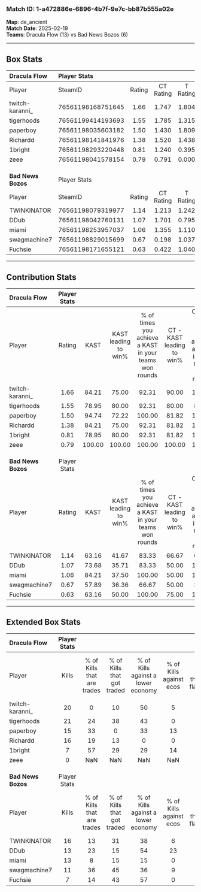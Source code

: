 ### Match ID: 1-a472886e-6896-4b7f-9e7c-bb87b555a02e  
**Map**: de_ancient  
**Match Date**: 2025-02-19  
**Teams**: Dracula Flow (13) vs Bad News Bozos (6)  

---  

## Box Stats  

| **Dracula Flow**   | Player Stats      |        |           |          |        |       |       |         |        |      |     |
| :- | :- | :-: | :-: | :-: | :-: | :-: | :-: | :-: | :-: | :-: | :-: |
| Player             | SteamID           | Rating | CT Rating | T Rating |  KAST  |  ADR  | Kills | Assists | Deaths | K/D  | HS% |
| twitch-karanni_    | 76561198168751645 |  1.66  |   1.747   |  1.804   | 84.21  | 103.0 |  20   |    4    |   10   | 2.00 | 40  |
| tigerhoods         | 76561199414193693 |  1.55  |   1.785   |  1.315   | 78.95  | 112.6 |  21   |    3    |   15   | 1.40 | 38  |
| paperboy           | 76561198035603182 |  1.50  |   1.430   |  1.809   | 94.74  | 86.4  |  15   |    7    |   9    | 1.67 | 60  |
| Richardd           | 76561198141841976 |  1.38  |   1.520   |  1.438   | 84.21  | 99.7  |  16   |    9    |   14   | 1.14 | 62  |
| 1bright            | 76561198293220448 |  0.81  |   1.240   |  0.395   | 78.95  | 53.9  |   7   |    9    |   13   | 0.54 | 28  |
| zeee               | 76561198041578154 |  0.79  |   0.791   |  0.000   | 100.00 |  0.0  |   0   |    0    |   0    | 0.00 |  0  |
|                    |                   |        |           |          |        |       |       |         |        |      |     |
|                    |                   |        |           |          |        |       |       |         |        |      |     |
|                    |                   |        |           |          |        |       |       |         |        |      |     |
| **Bad News Bozos** | Player Stats      |        |           |          |        |       |       |         |        |      |     |
| Player             | SteamID           | Rating | CT Rating | T Rating |  KAST  |  ADR  | Kills | Assists | Deaths | K/D  | HS% |
| TWINKINATOR        | 76561198079319977 |  1.14  |   1.213   |  1.242   | 63.16  | 100.6 |  16   |    4    |   16   | 1.00 | 56  |
| DDub               | 76561198042760131 |  1.07  |   1.701   |  0.795   | 73.68  | 79.4  |  13   |    4    |   14   | 0.93 | 46  |
| miami              | 76561198253957037 |  1.06  |   1.355   |  1.110   | 84.21  | 65.2  |  13   |    6    |   16   | 0.81 | 53  |
| swagmachine7       | 76561198829015699 |  0.67  |   0.198   |  1.037   | 57.89  | 56.1  |  11   |    2    |   18   | 0.61 | 45  |
| Fuchsie            | 76561198171655121 |  0.63  |   0.422   |  1.040   | 63.16  | 67.8  |   7   |    4    |   16   | 0.44 | 57  |
---  

## Contribution Stats  

| **Dracula Flow**   | Player Stats |        |                      |                                                        |                           |                                                             |                          |                                                            |
| :- | :-: | :-: | :-: | :-: | :-: | :-: | :-: | :-: |
| Player             |    Rating    |  KAST  | KAST leading to win% | % of times you achieve a KAST in your teams won rounds | CT - KAST leading to win% | CT - % of times you achieve a KAST in your teams won rounds | T - KAST leading to win% | T - % of times you achieve a KAST in your teams won rounds |
| twitch-karanni_    |     1.66     | 84.21  |        75.00         |                         92.31                          |           90.00           |                           100.00                            |          50.00           |                           75.00                            |
| tigerhoods         |     1.55     | 78.95  |        80.00         |                         92.31                          |           80.00           |                            88.89                            |          80.00           |                           100.00                           |
| paperboy           |     1.50     | 94.74  |        72.22         |                         100.00                         |           81.82           |                           100.00                            |          57.14           |                           100.00                           |
| Richardd           |     1.38     | 84.21  |        75.00         |                         92.31                          |           81.82           |                           100.00                            |          60.00           |                           75.00                            |
| 1bright            |     0.81     | 78.95  |        80.00         |                         92.31                          |           81.82           |                           100.00                            |          75.00           |                           75.00                            |
| zeee               |     0.79     | 100.00 |        100.00        |                         100.00                         |          100.00           |                           100.00                            |           0.00           |                            0.00                            |
|                    |              |        |                      |                                                        |                           |                                                             |                          |                                                            |
|                    |              |        |                      |                                                        |                           |                                                             |                          |                                                            |
|                    |              |        |                      |                                                        |                           |                                                             |                          |                                                            |
| **Bad News Bozos** | Player Stats |        |                      |                                                        |                           |                                                             |                          |                                                            |
| Player             |    Rating    |  KAST  | KAST leading to win% | % of times you achieve a KAST in your teams won rounds | CT - KAST leading to win% | CT - % of times you achieve a KAST in your teams won rounds | T - KAST leading to win% | T - % of times you achieve a KAST in your teams won rounds |
| TWINKINATOR        |     1.14     | 63.16  |        41.67         |                         83.33                          |           66.67           |                            66.67                            |          33.33           |                           100.00                           |
| DDub               |     1.07     | 73.68  |        35.71         |                         83.33                          |           50.00           |                           100.00                            |          25.00           |                           66.67                            |
| miami              |     1.06     | 84.21  |        37.50         |                         100.00                         |           50.00           |                           100.00                            |          30.00           |                           100.00                           |
| swagmachine7       |     0.67     | 57.89  |        36.36         |                         66.67                          |           50.00           |                            33.33                            |          33.33           |                           100.00                           |
| Fuchsie            |     0.63     | 63.16  |        50.00         |                         100.00                         |           75.00           |                           100.00                            |          37.50           |                           100.00                           |
---  

## Extended Box Stats  

| **Dracula Flow**   | Player Stats |                            |                            |                                    |                         |                              |                                 |        |                             |                                     |                          |                               |                            |
| :- | :-: | :-: | :-: | :-: | :-: | :-: | :-: | :-: | :-: | :-: | :-: | :-: | :-: |
| Player             |    Kills     | % of Kills that are trades | % of Kills that got traded | % of Kills against a lower economy | % of Kills against ecos | % of Kills that are flawless | % of Kills that are close duels | Deaths | % of Deaths that get traded | % of Deaths against a lower economy | % of Deaths against ecos | % of Deaths that are flawless | % of Deaths that are close |
| twitch-karanni_    |      20      |             0              |             10             |                 50                 |            5            |              70              |                5                |   10   |             40              |                 30                  |            0             |              30               |             20             |
| tigerhoods         |      21      |             24             |             38             |                 43                 |            0            |              52              |                0                |   15   |             13              |                 33                  |            7             |              53               |             0              |
| paperboy           |      15      |             33             |             0              |                 33                 |           13            |              53              |               13                |   9    |             22              |                 22                  |            0             |              44               |             0              |
| Richardd           |      16      |             19             |             13             |                 0                  |            0            |              63              |               13                |   14   |             29              |                 43                  |            7             |              57               |             14             |
| 1bright            |      7       |             57             |             29             |                 29                 |           14            |              86              |                0                |   13   |             31              |                 31                  |            8             |              38               |             8              |
| zeee               |      0       |            NaN             |            NaN             |                NaN                 |           NaN           |             NaN              |               NaN               |   0    |             NaN             |                 NaN                 |           NaN            |              NaN              |            NaN             |
|                    |              |                            |                            |                                    |                         |                              |                                 |        |                             |                                     |                          |                               |                            |
|                    |              |                            |                            |                                    |                         |                              |                                 |        |                             |                                     |                          |                               |                            |
|                    |              |                            |                            |                                    |                         |                              |                                 |        |                             |                                     |                          |                               |                            |
| **Bad News Bozos** | Player Stats |                            |                            |                                    |                         |                              |                                 |        |                             |                                     |                          |                               |                            |
| Player             |    Kills     | % of Kills that are trades | % of Kills that got traded | % of Kills against a lower economy | % of Kills against ecos | % of Kills that are flawless | % of Kills that are close duels | Deaths | % of Deaths that get traded | % of Deaths against a lower economy | % of Deaths against ecos | % of Deaths that are flawless | % of Deaths that are close |
| TWINKINATOR        |      16      |             13             |             31             |                 38                 |            6            |              38              |                6                |   16   |             19              |                 13                  |            0             |              63               |             6              |
| DDub               |      13      |             23             |             15             |                 54                 |           23            |              38              |                8                |   14   |             14              |                 21                  |            0             |              64               |             0              |
| miami              |      13      |             8              |             15             |                 15                 |            0            |              38              |                8                |   16   |             31              |                 25                  |            6             |              50               |             6              |
| swagmachine7       |      11      |             36             |             45             |                 36                 |            9            |              55              |                9                |   18   |             11              |                 22                  |            0             |              78               |             0              |
| Fuchsie            |      7       |             14             |             43             |                 57                 |            0            |              86              |               14                |   16   |             19              |                 19                  |            0             |              50               |             19             |
